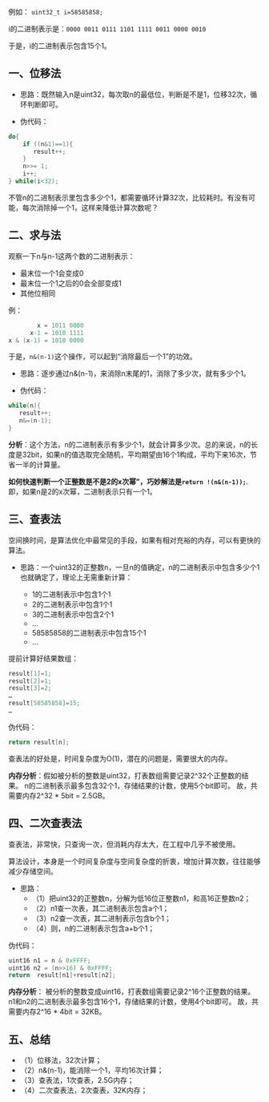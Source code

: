 例如：
`uint32_t i=58585858;`

i的二进制表示是：`0000 0011 0111 1101 1111 0011 0000 0010`

于是，i的二进制表示包含15个1。

## 一、位移法

- 思路：既然输入n是uint32，每次取n的最低位，判断是不是1，位移32次，循环判断即可。

- 伪代码：
```java
do{
    if ((n&1)==1){
       result++;
    }
    n>>= 1;
    i++;
} while(i<32);
```

不管n的二进制表示里包含多少个1，都需要循环计算32次，比较耗时。有没有可能，每次消除掉一个1，这样来降低计算次数呢？

## 二、求与法
观察一下n与n-1这两个数的二进制表示：
- 最末位一个1会变成0
- 最末位一个1之后的0会全部变成1
- 其他位相同

例：
```java
        x = 1011 0000
      x-1 = 1010 1111
x & (x-1) = 1010 0000
```

于是，`n&(n-1)`这个操作，可以起到“消除最后一个1”的功效。

- 思路：逐步通过n&(n-1)，来消除n末尾的1，消除了多少次，就有多少个1。

- 伪代码：
```java
while(n){
   result++;
   n&=(n-1);
}
```
**分析**：这个方法，n的二进制表示有多少个1，就会计算多少次。总的来说，n的长度是32bit，如果n的值选取完全随机，平均期望由16个1构成，平均下来16次，节省一半的计算量。

**如何快速判断一个正整数是不是2的x次幂”，巧妙解法是`return !(n&(n-1));`**.即，如果n是2的x次幂，二进制表示只有一个1。


## 三、查表法
空间换时间，是算法优化中最常见的手段，如果有相对充裕的内存，可以有更快的算法。

- 思路：一个uint32的正整数n，一旦n的值确定，n的二进制表示中包含多少个1也就确定了，理论上无需重新计算：

  - 1的二进制表示中包含1个1
  - 2的二进制表示中包含1个1
  - 3的二进制表示中包含2个1
  - …
  - 58585858的二进制表示中包含15个1
  - ...

提前计算好结果数组：
```java
result[1]=1;
result[2]=1;
result[3]=2;
…
result[58585858]=15;
…
```

伪代码：
```java
return result[n];
```
查表法的好处是，时间复杂度为O(1)，潜在的问题是，需要很大的内存。

**内存分析**：假如被分析的整数是uint32，打表数组需要记录2^32个正整数的结果。
n的二进制表示最多包含32个1，存储结果的计数，使用5个bit即可。
故，共需要内存2^32 * 5bit = 2.5GB。

## 四、二次查表法
查表法，非常快，只查询一次，但消耗内存太大，在工程中几乎不被使用。
 
算法设计，本身是一个时间复杂度与空间复杂度的折衷，增加计算次数，往往能够减少存储空间。

- 思路：
  - （1）把uint32的正整数n，分解为低16位正整数n1，和高16正整数n2；
  - （2）n1查一次表，其二进制表示包含a个1；
  - （3）n2查一次表，其二进制表示包含b个1；
  - （4）则，n的二进制表示包含a+b个1；

伪代码：
```java
uint16 n1 = n & 0xFFFF;
uint16 n2 = (n>>16) & 0xFFFF;
return  result[n1]+result[n2];
```

**内存分析**：
被分析的整数变成uint16，打表数组需要记录2^16个正整数的结果。
n1和n2的二进制表示最多包含16个1，存储结果的计数，使用4个bit即可。
故，共需要内存2^16 * 4bit = 32KB。

## 五、总结
- （1）位移法，32次计算；
- （2）n&(n-1)，能消除一个1，平均16次计算；
- （3）查表法，1次查表，2.5G内存；
- （4）二次查表法，2次查表，32K内存；
 